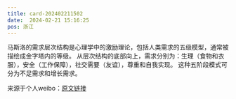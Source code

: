 ```yaml
---
title: card-202402211502
date:  2024-02-21 15:16:25
pos: 浙江
---
```

马斯洛的需求层次结构是心理学中的激励理论，包括人类需求的五级模型，通常被描绘成金字塔内的等级。 从层次结构的底部向上，需求分别为：生理（食物和衣服），安全（工作保障），社交需要（友谊），尊重和自我实现。 这种五阶段模式可分为不足需求和增长需求。 

来源于个人weibo：[原文链接](https://m.weibo.cn/status/O1CKZcBAT?mblogid=O1CKZcBAT)